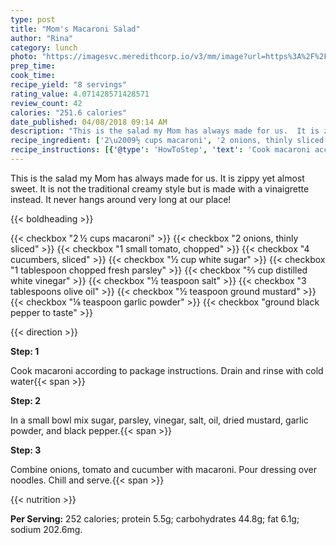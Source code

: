 ```yaml
---
type: post
title: "Mom's Macaroni Salad"
author: "Rina"
category: lunch
photo: "https://imagesvc.meredithcorp.io/v3/mm/image?url=https%3A%2F%2Fimages.media-allrecipes.com%2Fuserphotos%2F1002598.jpg"
prep_time: 
cook_time: 
recipe_yield: "8 servings"
rating_value: 4.071428571428571
review_count: 42
calories: "251.6 calories"
date_published: 04/08/2018 09:14 AM
description: "This is the salad my Mom has always made for us.  It is zippy yet almost sweet.  It is not the traditional creamy style but is made with a vinaigrette instead. It never hangs around very long at our place!"
recipe_ingredient: ['2\u2009½ cups macaroni', '2 onions, thinly sliced', '1 small tomato, chopped', '4 cucumbers, sliced', '½ cup white sugar', '1 tablespoon chopped fresh parsley', '⅔ cup distilled white vinegar', '½ teaspoon salt', '3 tablespoons olive oil', '½ teaspoon ground mustard', '⅛ teaspoon garlic powder', 'ground black pepper to taste']
recipe_instructions: [{'@type': 'HowToStep', 'text': 'Cook macaroni according to package instructions. Drain and rinse with cold water\n'}, {'@type': 'HowToStep', 'text': 'In a small bowl mix sugar, parsley, vinegar, salt, oil, dried mustard, garlic powder, and  black pepper.\n'}, {'@type': 'HowToStep', 'text': 'Combine onions, tomato and cucumber with macaroni. Pour dressing over noodles. Chill and serve.\n'}]
---
```


This is the salad my Mom has always made for us.  It is zippy yet almost sweet.  It is not the traditional creamy style but is made with a vinaigrette instead. It never hangs around very long at our place! 

{{< boldheading >}}

{{< checkbox "2 ½ cups macaroni" >}}
{{< checkbox "2  onions, thinly sliced" >}}
{{< checkbox "1 small tomato, chopped" >}}
{{< checkbox "4  cucumbers, sliced" >}}
{{< checkbox "½ cup white sugar" >}}
{{< checkbox "1 tablespoon chopped fresh parsley" >}}
{{< checkbox "⅔ cup distilled white vinegar" >}}
{{< checkbox "½ teaspoon salt" >}}
{{< checkbox "3 tablespoons olive oil" >}}
{{< checkbox "½ teaspoon ground mustard" >}}
{{< checkbox "⅛ teaspoon garlic powder" >}}
{{< checkbox "ground black pepper to taste" >}}


{{< direction >}}

**Step: 1**

Cook macaroni according to package instructions. Drain and rinse with cold water{{< span >}}

**Step: 2**

In a small bowl mix sugar, parsley, vinegar, salt, oil, dried mustard, garlic powder, and  black pepper.{{< span >}}

**Step: 3**

Combine onions, tomato and cucumber with macaroni. Pour dressing over noodles. Chill and serve.{{< span >}}

{{< nutrition >}}

**Per Serving:** 252 calories; protein 5.5g; carbohydrates 44.8g; fat 6.1g; sodium 202.6mg.